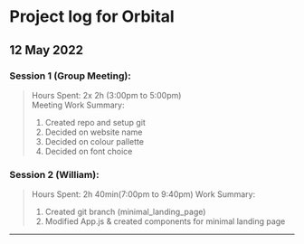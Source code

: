 # Project log for Orbital
## 12 May 2022

### Session 1 (Group Meeting):
>Hours Spent: 2x 2h (3:00pm to 5:00pm)  
>Meeting Work Summary:
>1. Created repo and setup git
>2. Decided on website name
>3. Decided on colour pallette 
>4. Decided on font choice

### Session 2 (William):
>Hours Spent:  2h 40min(7:00pm to 9:40pm)
>Work Summary:
>1. Created git branch (minimal_landing_page)
>2. Modified App.js & created components for minimal landing page
---

